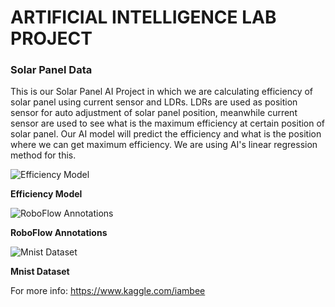 # ARTIFICIAL INTELLIGENCE LAB PROJECT
### Solar Panel Data

This is our Solar Panel AI Project in which we are calculating efficiency of solar panel using current sensor and LDRs. LDRs are used as position sensor for auto adjustment of solar panel position, meanwhile current sensor are used to see what is the maximum efficiency at certain position of solar panel. Our AI model will predict the efficiency and what is the position where we can get maximum efficiency. We are using AI's linear regression method for this. 

![Efficiency Model](https://github.com/Hammad-Khan-aka-Ansar-Malik/AI-Project/assets/59333482/742cc828-8e33-4a2e-b90c-3d4bd33846d2)

**Efficiency Model**

![RoboFlow Annotations](https://github.com/Hammad-Khan-aka-Ansar-Malik/AI-Project/assets/59333482/6c28d503-df2f-4da9-ada0-6bd081ae4e07)

**RoboFlow Annotations**

![Mnist Dataset](https://github.com/Hammad-Khan-aka-Ansar-Malik/AI-Project/assets/59333482/d9cf4509-971e-4d52-bf93-4dc761f67762)

**Mnist Dataset**

For more info: https://www.kaggle.com/iambee
